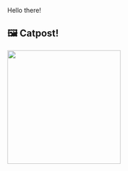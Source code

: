 Hello there!



## 🖼️ Catpost!

<sub>
    <img src="https://cdn2.thecatapi.com/images/EHG3sOpAM.jpg" height="256">
</sub>

